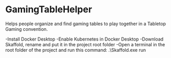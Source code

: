 # GamingTableHelper
Helps people organize and find gaming tables to play together in a Tabletop Gaming convention.

-Install Docker Desktop
-Enable Kubernetes in Docker Desktop
-Download Skaffold, rename and put it in the project root folder
-Open a terminal in the root folder of the project and run this command: .\Skaffold.exe run
